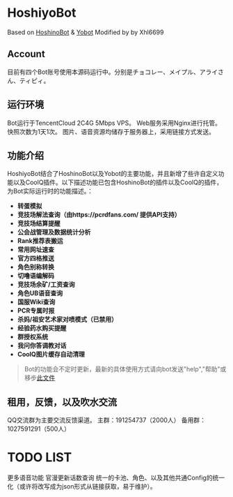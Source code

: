 # HoshiyoBot

Based on [HoshinoBot](https://github.com/Ice-Cirno/HoshinoBot) & [Yobot](https://github.com/yuudi/yobot)
Modified by by Xhl6699


## Account

目前有四个Bot账号使用本源码运行中。分别是チョコレー、メイプル、アライさん、ティピィ。

## 运行环境

Bot运行于TencentCloud 2C4G 5Mbps VPS。
Web服务采用Nginx进行托管。
快照次数为1天1次。
图片、语音资源均储存于服务器上，采用链接方式发送。

## 功能介绍

HoshiyoBot结合了HoshinoBot以及Yobot的主要功能，并且新增了些许自定义功能以及CoolQ插件。以下描述功能已包含HoshinoBot的插件以及CoolQ的插件，为Bot实际运行时的功能描述。：

- **转蛋模拟**
- **竞技场解法查询（由https://pcrdfans.com/ 提供API支持）**
- **竞技场结算提醒**
- **公会战管理及数据统计分析**
- **Rank推荐表搬运**
- **常用网址速查**
- **官方四格推送**
- **角色别称转换**
- **切噜语编解码**
- **竞技场余矿/工资查询**
- **角色UB语音查询**
- **国服Wiki查询**
- **PCR专属时报**
- **杀妈/祖安艺术家对喷模式（已禁用）**
- **经验药水购买提醒**
- **群授权系统**
- **我问你答调教对话**
- **CoolQ图片缓存自动清理**
 
> Bot的功能会不定时更新，最新的具体使用方式请向bot发送"help","帮助"或移步[此文件](hoshino/modules/botmanage/help.py)

## 租用，反馈，以及吹水交流

QQ交流群为主要交流反馈渠道。
主群：191254737（2000人）
备用群：1027591291（500人）

# TODO LIST

更多语音功能
官漫更新话数查询
统一的卡池、角色、以及其他共通Config的统一化（或许将改写成为json形式从链接获取，易于维护）。
